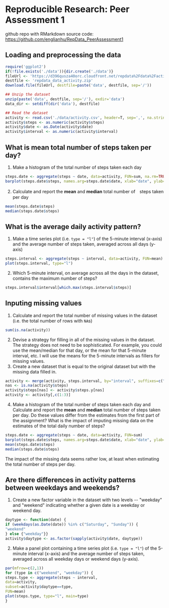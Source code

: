 Reproducible Research: Peer Assessment 1
========================================
github repo with RMarkdown source code:
https://github.com/englianhu/RepData_PeerAssessment1
## Loading and preprocessing the data
```r
require('ggplot2')
if(!file.exists('./data')){dir.create('./data')}
fileUrl <- 'https://d396qusza40orc.cloudfront.net/repdata%2Fdata%2Factivity.zip'
destfile <- 'repdata_data_activity.zip'
download.file(fileUrl, destfile=paste('data', destfile, sep='/'))

## Unzip the dataset
unzip(paste('data', destfile, sep='/'), exdir='data')
data_dir <- setdiff(dir('data'), destfile)

## Read the dataset
activity <- read.csv('./data/activity.csv', header=T, sep=',', na.strings='?', nrows=17568)
activity$steps <- as.numeric(activity$steps)
activity$date <- as.Date(activity$date)
activity$interval <- as.numeric(activity$interval)
```
## What is mean total number of steps taken per day?
1. Make a histogram of the total number of steps taken each day
```r
steps.date <- aggregate(steps ~ date, data=activity, FUN=sum, na.rm=TRUE)
barplot(steps.date$steps, names.arg=steps.date$date, xlab="date", ylab="steps")
```
2. Calculate and report the **mean** and **median** total number of　steps taken per day
```r
mean(steps.date$steps)
median(steps.date$steps)
```
## What is the average daily activity pattern?
1. Make a time series plot (i.e. `type = "l"`) of the 5-minute
interval (x-axis) and the average number of steps taken, averaged
across all days (y-axis)
```r
steps.interval <- aggregate(steps ~ interval, data=activity, FUN=mean)
plot(steps.interval, type="l")
```
2. Which 5-minute interval, on average across all the days in the
dataset, contains the maximum number of steps?
```r
steps.interval$interval[which.max(steps.interval$steps)]
```
## Inputing missing values
1. Calculate and report the total number of missing values in the
dataset (i.e. the total number of rows with `NA`s)
```r
sum(is.na(activity))
```
2. Devise a strategy for filling in all of the missing values in the
dataset. The strategy does not need to be sophisticated. For
example, you could use the mean/median for that day, or the mean
for that 5-minute interval, etc.
I will use the means for the 5-minute intervals as fillers for missing
values.
3. Create a new dataset that is equal to the original dataset but with
the missing data filled in.
```r
activity <- merge(activity, steps.interval, by="interval", suffixes=c("",".y"))
nas <- is.na(activity$steps)
activity$steps[nas] <- activity$steps.y[nas]
activity <- activity[,c(1:3)]
```
4. Make a histogram of the total number of steps taken each day and
Calculate and report the **mean** and **median** total number of
steps taken per day. Do these values differ from the estimates from
the first part of the assignment? What is the impact of imputing
missing data on the estimates of the total daily number of steps?
```r
steps.date <- aggregate(steps ~ date, data=activity, FUN=sum)
barplot(steps.date$steps, names.arg=steps.date$date, xlab="date", ylab="steps")
mean(steps.date$steps)
median(steps.date$steps)
```
The impact of the missing data seems rather low, at least when
estimating the total number of steps per day.
## Are there differences in activity patterns between weekdays and weekends?
1. Create a new factor variable in the dataset with two levels --
"weekday" and "weekend" indicating whether a given date is a
weekday or weekend day.
```r
daytype <- function(date) {
if (weekdays(as.Date(date)) %in% c("Saturday", "Sunday")) {
"weekend"
} else {"weekday"}}
activity$daytype <- as.factor(sapply(activity$date, daytype))
```
2. Make a panel plot containing a time series plot (i.e. `type = "l"`)
of the 5-minute interval (x-axis) and the average number of steps
taken, averaged across all weekday days or weekend days
(y-axis).
```r
par(mfrow=c(2,1))
for (type in c("weekend", "weekday")) {
steps.type <- aggregate(steps ~ interval,
data=activity,
subset=activity$daytype==type,
FUN=mean)
plot(steps.type, type="l", main=type)
}
```
